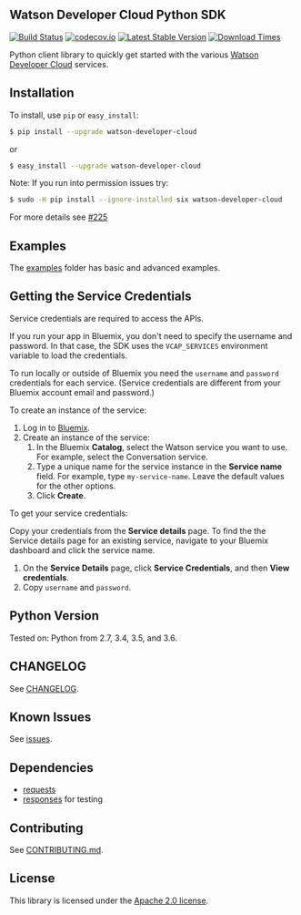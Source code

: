 ## Watson Developer Cloud Python SDK
[![Build Status](https://travis-ci.org/watson-developer-cloud/python-sdk.svg)](https://travis-ci.org/watson-developer-cloud/python-sdk)
[![codecov.io](https://codecov.io/github/watson-developer-cloud/python-sdk/coverage.svg?branch=master)](https://codecov.io/github/watson-developer-cloud/python-sdk?branch=master)
[![Latest Stable Version](https://img.shields.io/pypi/v/watson-developer-cloud.svg)](https://pypi.python.org/pypi/watson-developer-cloud)
[![Download Times](https://img.shields.io/pypi/dm/watson-developer-cloud.svg)](https://pypi.python.org/pypi/watson-developer-cloud)

Python client library to quickly get started with the various [Watson Developer Cloud][wdc] services.

## Installation

To install, use `pip` or `easy_install`:

```bash
$ pip install --upgrade watson-developer-cloud
```
or
```bash
$ easy_install --upgrade watson-developer-cloud
```
Note: If you run into permission issues try:
```bash
$ sudo -H pip install --ignore-installed six watson-developer-cloud
```
For more details see [#225](https://github.com/watson-developer-cloud/python-sdk/issues/225)

## Examples
The [examples][examples] folder has basic and advanced examples.

## Getting the Service Credentials
Service credentials are required to access the APIs.

If you run your app in Bluemix, you don't need to specify the username and password. In that case, the SDK uses the `VCAP_SERVICES` environment variable to load the credentials.

To run locally or outside of Bluemix you need the `username` and `password` credentials for each service. (Service credentials are different from your Bluemix account email and password.)

To create an instance of the service:

1. Log in to [Bluemix][bluemix].
1. Create an instance of the service:
   1. In the Bluemix **Catalog**, select the Watson service you want to use. For example, select the Conversation service.
   1. Type a unique name for the service instance in the **Service name** field. For example, type `my-service-name`. Leave the default values for the other options.
   1. Click **Create**.

To get your service credentials:

Copy your credentials from the **Service details** page. To find the the Service details page for an existing service, navigate to your Bluemix dashboard and click the service name.

1. On the **Service Details** page, click **Service Credentials**, and then **View credentials**.
1. Copy `username` and `password`.

## Python Version
Tested on: Python from 2.7, 3.4, 3.5, and 3.6.

## CHANGELOG
See [CHANGELOG](https://github.com/watson-developer-cloud/python-sdk/wiki/Changelog).

## Known Issues
See [issues](https://github.com/watson-developer-cloud/python-sdk/issues).

## Dependencies
* [requests]
* [responses] for testing

## Contributing
See [CONTRIBUTING.md][CONTRIBUTING].

## License

This library is licensed under the [Apache 2.0 license][license].

[wdc]: http://www.ibm.com/watson/developercloud/
[bluemix]: https://console.ng.bluemix.net
[responses]: https://github.com/getsentry/responses
[requests]: http://docs.python-requests.org/en/latest/
[examples]: https://github.com/watson-developer-cloud/python-sdk/tree/master/examples
[CONTRIBUTING]: https://github.com/watson-developer-cloud/python-sdk/blob/master/CONTRIBUTING.md
[license]: http://www.apache.org/licenses/LICENSE-2.0
